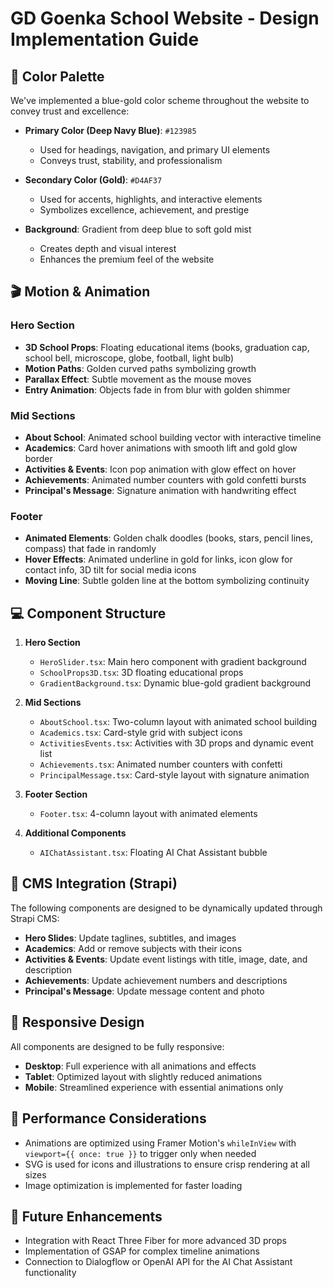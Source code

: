 # GD Goenka School Website - Design Implementation Guide

## 🎨 Color Palette

We've implemented a blue-gold color scheme throughout the website to convey trust and excellence:

- **Primary Color (Deep Navy Blue)**: `#123985`
  - Used for headings, navigation, and primary UI elements
  - Conveys trust, stability, and professionalism

- **Secondary Color (Gold)**: `#D4AF37`
  - Used for accents, highlights, and interactive elements
  - Symbolizes excellence, achievement, and prestige

- **Background**: Gradient from deep blue to soft gold mist
  - Creates depth and visual interest
  - Enhances the premium feel of the website

## 🎬 Motion & Animation

### Hero Section
- **3D School Props**: Floating educational items (books, graduation cap, school bell, microscope, globe, football, light bulb)
- **Motion Paths**: Golden curved paths symbolizing growth
- **Parallax Effect**: Subtle movement as the mouse moves
- **Entry Animation**: Objects fade in from blur with golden shimmer

### Mid Sections
- **About School**: Animated school building vector with interactive timeline
- **Academics**: Card hover animations with smooth lift and gold glow border
- **Activities & Events**: Icon pop animation with glow effect on hover
- **Achievements**: Animated number counters with gold confetti bursts
- **Principal's Message**: Signature animation with handwriting effect

### Footer
- **Animated Elements**: Golden chalk doodles (books, stars, pencil lines, compass) that fade in randomly
- **Hover Effects**: Animated underline in gold for links, icon glow for contact info, 3D tilt for social media icons
- **Moving Line**: Subtle golden line at the bottom symbolizing continuity

## 💻 Component Structure

1. **Hero Section**
   - `HeroSlider.tsx`: Main hero component with gradient background
   - `SchoolProps3D.tsx`: 3D floating educational props
   - `GradientBackground.tsx`: Dynamic blue-gold gradient background

2. **Mid Sections**
   - `AboutSchool.tsx`: Two-column layout with animated school building
   - `Academics.tsx`: Card-style grid with subject icons
   - `ActivitiesEvents.tsx`: Activities with 3D props and dynamic event list
   - `Achievements.tsx`: Animated number counters with confetti
   - `PrincipalMessage.tsx`: Card-style layout with signature animation

3. **Footer Section**
   - `Footer.tsx`: 4-column layout with animated elements

4. **Additional Components**
   - `AIChatAssistant.tsx`: Floating AI Chat Assistant bubble

## 🔄 CMS Integration (Strapi)

The following components are designed to be dynamically updated through Strapi CMS:

- **Hero Slides**: Update taglines, subtitles, and images
- **Academics**: Add or remove subjects with their icons
- **Activities & Events**: Update event listings with title, image, date, and description
- **Achievements**: Update achievement numbers and descriptions
- **Principal's Message**: Update message content and photo

## 📱 Responsive Design

All components are designed to be fully responsive:

- **Desktop**: Full experience with all animations and effects
- **Tablet**: Optimized layout with slightly reduced animations
- **Mobile**: Streamlined experience with essential animations only

## 🚀 Performance Considerations

- Animations are optimized using Framer Motion's `whileInView` with `viewport={{ once: true }}` to trigger only when needed
- SVG is used for icons and illustrations to ensure crisp rendering at all sizes
- Image optimization is implemented for faster loading

## 🧩 Future Enhancements

- Integration with React Three Fiber for more advanced 3D props
- Implementation of GSAP for complex timeline animations
- Connection to Dialogflow or OpenAI API for the AI Chat Assistant functionality